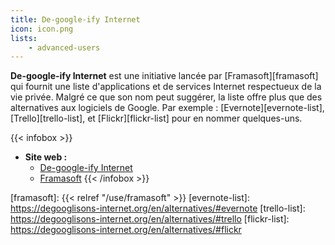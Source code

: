 ```yaml
---
title: De-google-ify Internet
icon: icon.png
lists:
    - advanced-users
---
```


**De-google-ify Internet** est une initiative lancée par [Framasoft][framasoft] qui fournit une liste d'applications et de services Internet respectueux de la vie privée.
Malgré ce que son nom peut suggérer, la liste offre plus que des alternatives aux logiciels de Google. Par exemple : [Evernote][evernote-list], [Trello][trello-list], et [Flickr][flickr-list] pour en nommer quelques-uns.

{{< infobox >}}
- **Site web :**
    - [De-google-ify Internet](https://degooglisons-internet.org/en/alternatives)
    - [Framasoft](https://framasoft.org/en/)
{{< /infobox >}}

[framasoft]: {{< relref "/use/framasoft" >}}
[evernote-list]: https://degooglisons-internet.org/en/alternatives/#evernote
[trello-list]: https://degooglisons-internet.org/en/alternatives/#trello
[flickr-list]: https://degooglisons-internet.org/en/alternatives/#flickr
